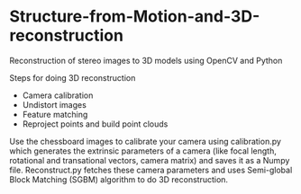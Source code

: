 # Structure-from-Motion-and-3D-reconstruction
Reconstruction of stereo images to 3D models using OpenCV and Python

Steps for doing 3D reconstruction
- Camera calibration
- Undistort images
- Feature matching
- Reproject points and build point clouds

Use the chessboard images to calibrate your camera using calibration.py which generates the extrinsic parameters of a camera (like focal length, rotational and transational vectors, camera matrix) and saves it as a Numpy file. 
Reconstruct.py fetches these camera parameters and uses Semi-global Block Matching (SGBM) algorithm to do 3D reconstruction.

